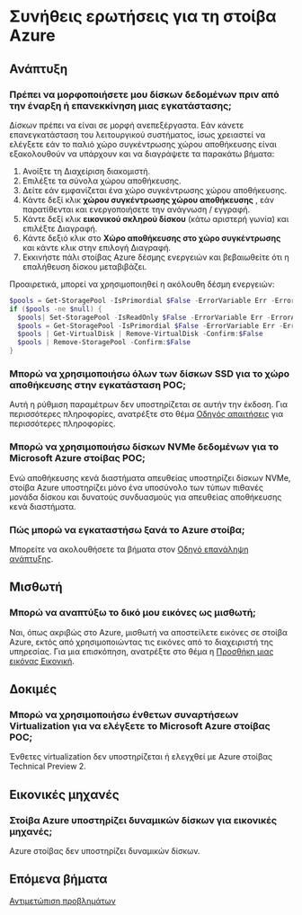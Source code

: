 <properties
    pageTitle="Συνήθεις ερωτήσεις για τη στοίβα Azure | Microsoft Azure"
    description="Azure στοίβας συνήθεις ερωτήσεις."
    services="azure-stack"
    documentationCenter=""
    authors="HeathL17"
    manager="byronr"
    editor=""/>

<tags
    ms.service="azure-stack"
    ms.workload="na"
    ms.tgt_pltfrm="na"
    ms.devlang="na"
    ms.topic="article"
    ms.date="10/13/2016"
    ms.author="helaw"/>

# <a name="frequently-asked-questions-for-azure-stack"></a>Συνήθεις ερωτήσεις για τη στοίβα Azure

## <a name="deployment"></a>Ανάπτυξη

### <a name="do-i-need-to-format-my-data-disks-before-starting-or-restarting-an-installation"></a>Πρέπει να μορφοποιήσετε μου δίσκων δεδομένων πριν από την έναρξη ή επανεκκίνηση μιας εγκατάστασης;

Δίσκων πρέπει να είναι σε μορφή ανεπεξέργαστα. Εάν κάνετε επανεγκατάσταση του λειτουργικού συστήματος, ίσως χρειαστεί να ελέγξετε εάν το παλιό χώρο συγκέντρωσης χώρου αποθήκευσης είναι εξακολουθούν να υπάρχουν και να διαγράψετε τα παρακάτω βήματα:

1. Ανοίξτε τη Διαχείριση διακομιστή.
2. Επιλέξτε τα σύνολα χώρου αποθήκευσης.
3. Δείτε εάν εμφανίζεται ένα χώρο συγκέντρωσης χώρου αποθήκευσης.
4. Κάντε δεξί κλικ **χώρου συγκέντρωσης χώρου αποθήκευσης** , εάν παρατίθενται και ενεργοποιήσετε την ανάγνωση / εγγραφή.
5. Κάντε δεξί κλικ **εικονικού σκληρού δίσκου** (κάτω αριστερή γωνία) και επιλέξτε Διαγραφή.
6. Κάντε δεξιό κλικ στο **Χώρο αποθήκευσης στο χώρο συγκέντρωσης** και κάντε κλικ στην επιλογή Διαγραφή.
7. Εκκινήστε πάλι στοίβας Azure δέσμης ενεργειών και βεβαιωθείτε ότι η επαλήθευση δίσκου μεταβιβάζει.

Προαιρετικά, μπορεί να χρησιμοποιηθεί η ακόλουθη δέσμη ενεργειών:

```PowerShell
$pools = Get-StoragePool -IsPrimordial $False -ErrorVariable Err -ErrorAction SilentlyContinue
if ($pools -ne $null) {
  $pools| Set-StoragePool -IsReadOnly $False -ErrorVariable Err -ErrorAction SilentlyContinue
  $pools = Get-StoragePool -IsPrimordial $False -ErrorVariable Err -ErrorAction SilentlyContinue
  $pools | Get-VirtualDisk | Remove-VirtualDisk -Confirm:$False
  $pools | Remove-StoragePool -Confirm:$False
}
```

### <a name="can-i-use-all-ssd-disks-for-the-storage-pool-in-the-poc-installation"></a>Μπορώ να χρησιμοποιήσω όλων των δίσκων SSD για το χώρο αποθήκευσης στην εγκατάσταση POC;

Αυτή η ρύθμιση παραμέτρων δεν υποστηρίζεται σε αυτήν την έκδοση.  Για περισσότερες πληροφορίες, ανατρέξτε στο θέμα [Οδηγός απαιτήσεις](azure-stack-deploy.md) για περισσότερες πληροφορίες.

### <a name="can-i-use-nvme-data-disks-for-the-microsoft-azure-stack-poc"></a>Μπορώ να χρησιμοποιήσω δίσκων NVMe δεδομένων για το Microsoft Azure στοίβας POC;

Ενώ αποθήκευσης κενά διαστήματα απευθείας υποστηρίζει δίσκων NVMe, στοίβα Azure υποστηρίζει μόνο ένα υποσύνολο των τύπων πιθανές μονάδα δίσκου και δυνατούς συνδυασμούς για απευθείας αποθήκευσης κενά διαστήματα. 

### <a name="how-can-i-reinstall-azure-stack"></a>Πώς μπορώ να εγκαταστήσω ξανά το Azure στοίβα;
Μπορείτε να ακολουθήσετε τα βήματα στον [Οδηγό επανάληψη ανάπτυξης](azure-stack-redeploy.md).  

## <a name="tenant"></a>Μισθωτή

### <a name="can-i-deploy-my-own-images-as-a-tenant"></a>Μπορώ να αναπτύξω το δικό μου εικόνες ως μισθωτή;

Ναι, όπως ακριβώς στο Azure, μισθωτή να αποστείλετε εικόνες σε στοίβα Azure, εκτός από χρησιμοποιώντας τις εικόνες από το διαχειριστή της υπηρεσίας. Για μια επισκόπηση, ανατρέξτε στο θέμα η [Προσθήκη μιας εικόνας Εικονική](azure-stack-add-vm-image.md). 

## <a name="testing"></a>Δοκιμές

### <a name="can-i-use-nested-virtualization-to-test-the-microsoft-azure-stack-poc"></a>Μπορώ να χρησιμοποιήσω ένθετων συναρτήσεων Virtualization για να ελέγξετε το Microsoft Azure στοίβας POC;

Ένθετες virtualization δεν υποστηρίζεται ή ελεγχθεί με Azure στοίβας Technical Preview 2.

## <a name="virtual-machines"></a>Εικονικές μηχανές

### <a name="does-azure-stack-support-dynamic-disks-for-virtual-machines"></a>Στοίβα Azure υποστηρίζει δυναμικών δίσκων για εικονικές μηχανές;

Azure στοίβας δεν υποστηρίζει δυναμικών δίσκων.

## <a name="next-steps"></a>Επόμενα βήματα

[Αντιμετώπιση προβλημάτων](azure-stack-troubleshooting.md)
